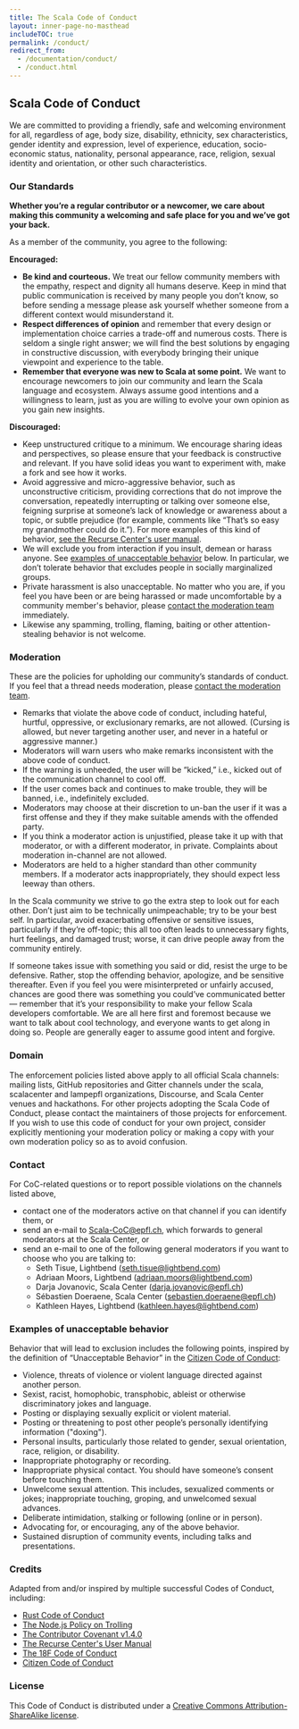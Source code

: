 ```yaml
---
title: The Scala Code of Conduct
layout: inner-page-no-masthead
includeTOC: true
permalink: /conduct/
redirect_from:
  - /documentation/conduct/
  - /conduct.html
---
```


## Scala Code of Conduct

We are committed to providing a friendly, safe and welcoming environment for
all, regardless of age, body size, disability, ethnicity, sex characteristics,
gender identity and expression, level of experience, education, socio-economic
status, nationality, personal appearance, race, religion, sexual identity
and orientation, or other such characteristics.

### Our Standards

**Whether you’re a regular contributor or a newcomer, we care about making this community a welcoming and safe place for you and we’ve got your back.**

As a member of the community, you agree to the following:

**Encouraged:**

- **Be kind and courteous.** We treat our fellow community members with the empathy, respect and dignity all humans deserve. Keep in mind that public communication is received by many people you don’t know, so before sending a message please ask yourself whether someone from a different context would misunderstand it.
- **Respect differences of opinion** and remember that every design or implementation choice carries a trade-off and numerous costs. There is seldom a single right answer; we will find the best solutions by engaging in constructive discussion, with everybody bringing their unique viewpoint and experience to the table.
- **Remember that everyone was new to Scala at some point.** We want to encourage newcomers to join our community and learn the Scala language and ecosystem. Always assume good intentions and a willingness to learn, just as you are willing to evolve your own opinion as you gain new insights.

**Discouraged:**

- Keep unstructured critique to a minimum. We encourage sharing ideas and perspectives, so please ensure that your feedback is constructive and relevant. If you have solid ideas you want to experiment with, make a fork and see how it works.
- Avoid aggressive and micro-aggressive behavior, such as unconstructive criticism, providing corrections that do not improve the conversation, repeatedly interrupting or talking over someone else, feigning surprise at someone’s lack of knowledge or awareness about a topic, or subtle prejudice (for example, comments like “That’s so easy my grandmother could do it.”). For more examples of this kind of behavior, [see the Recurse Center's user manual](https://www.recurse.com/manual#sec-environment).
- We will exclude you from interaction if you insult, demean or harass anyone. See [examples of unacceptable behavior](#examples-of-unacceptable-behavior) below. In particular, we don’t tolerate behavior that excludes people in socially marginalized groups.
- Private harassment is also unacceptable. No matter who you are, if you feel you have been or are being harassed or made uncomfortable by a community member's behavior, please [contact the moderation team](#contact) immediately.
- Likewise any spamming, trolling, flaming, baiting or other attention-stealing behavior is not welcome.

### Moderation

These are the policies for upholding our community’s standards of conduct. If
you feel that a thread needs moderation, please
[contact the moderation team](#contact).

- Remarks that violate the above code of conduct, including hateful, hurtful, oppressive, or exclusionary remarks, are not allowed. (Cursing is allowed, but never targeting another user, and never in a hateful or aggressive manner.)
- Moderators will warn users who make remarks inconsistent with the above code of conduct.
- If the warning is unheeded, the user will be “kicked,” i.e., kicked out of the communication channel to cool off.
- If the user comes back and continues to make trouble, they will be banned, i.e., indefinitely excluded.
- Moderators may choose at their discretion to un-ban the user if it was a first offense and they if they make suitable amends with the offended party.
- If you think a moderator action is unjustified, please take it up with that moderator, or with a different moderator, in private. Complaints about moderation in-channel are not allowed.
- Moderators are held to a higher standard than other community members. If a moderator acts inappropriately, they should expect less leeway than others.

In the Scala community we strive to go the extra step to look out for each
other. Don’t just aim to be technically unimpeachable; try to be your best self.
In particular, avoid exacerbating offensive or sensitive issues, particularly if
they’re off-topic; this all too often leads to unnecessary fights, hurt
feelings, and damaged trust; worse, it can drive people away from the community
entirely.

If someone takes issue with something you said or did, resist the urge to be
defensive. Rather, stop the offending behavior, apologize, and be sensitive
thereafter. Even if you feel you were misinterpreted or unfairly accused,
chances are good there was something you could’ve communicated better — remember
that it’s your responsibility to make your fellow Scala developers comfortable.
We are all here first and foremost because we want to talk about cool
technology, and everyone wants to get along in doing so. People are generally
eager to assume good intent and forgive.

### Domain

The enforcement policies listed above apply to all official Scala channels:
mailing lists, GitHub repositories and Gitter channels under the scala,
scalacenter and lampepfl organizations, Discourse, and Scala Center venues and hackathons. For other
projects adopting the Scala Code of Conduct, please contact the maintainers of
those projects for enforcement. If you wish to use this code of conduct for your
own project, consider explicitly mentioning your moderation policy or making a
copy with your own moderation policy so as to avoid confusion.

### Contact

For CoC-related questions or to report possible violations on the channels
listed above,

* contact one of the moderators active on that channel if you can identify
  them, or
* send an e-mail to [Scala-CoC@epfl.ch](mailto:Scala-CoC@epfl.ch), which
  forwards to general moderators at the Scala Center, or
* send an e-mail to one of the following general moderators if you want to
  choose who you are talking to:
  * Seth Tisue, Lightbend ([seth.tisue@lightbend.com](mailto:seth.tisue@lightbend.com))
  * Adriaan Moors, Lightbend ([adriaan.moors@lightbend.com](mailto:adriaan.moors@lightbend.com))
  * Darja Jovanovic, Scala Center ([darja.jovanovic@epfl.ch](mailto:darja.jovanovic@epfl.ch))
  * Sébastien Doeraene, Scala Center ([sebastien.doeraene@epfl.ch](mailto:sebastien.doeraene@epfl.ch))
  * Kathleen Hayes, Lightbend ([kathleen.hayes@lightbend.com](mailto:kathleen.hayes@lightbend.com))

### Examples of unacceptable behavior

Behavior that will lead to exclusion includes the following points, inspired by the definition of
“Unacceptable Behavior” in the [Citizen Code of Conduct](http://citizencodeofconduct.org/):

* Violence, threats of violence or violent language directed against another person.
* Sexist, racist, homophobic, transphobic, ableist or otherwise discriminatory jokes and language.
* Posting or displaying sexually explicit or violent material.
* Posting or threatening to post other people’s personally identifying information ("doxing").
* Personal insults, particularly those related to gender, sexual orientation, race, religion, or disability.
* Inappropriate photography or recording.
* Inappropriate physical contact. You should have someone’s consent before touching them.
* Unwelcome sexual attention. This includes, sexualized comments or jokes; inappropriate touching, groping, and unwelcomed sexual advances.
* Deliberate intimidation, stalking or following (online or in person).
* Advocating for, or encouraging, any of the above behavior.
* Sustained disruption of community events, including talks and presentations.

### Credits

Adapted from and/or inspired by multiple successful Codes of Conduct, including:

* [Rust Code of Conduct](https://www.rust-lang.org/policies/code-of-conduct)
* [The Node.js Policy on Trolling](https://blog.izs.me/post/30036893703/policy-on-trolling)
* [The Contributor Covenant v1.4.0](https://contributor-covenant.org/version/1/4/)
* [The Recurse Center's User Manual](https://www.recurse.com/manual#sec-environment)
* [The 18F Code of Conduct](https://18f.gsa.gov/code-of-conduct/)
* [Citizen Code of Conduct](http://citizencodeofconduct.org/)

### License

This Code of Conduct is distributed under a [Creative Commons Attribution-ShareAlike license](https://creativecommons.org/licenses/by-sa/3.0/).

